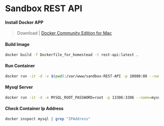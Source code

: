 # Sandbox REST API

#### Install Docker APP

> Download | [Docker Community Edition for Mac](https://store.docker.com/editions/community/docker-ce-desktop-mac)

#### Build Image

```bash
docker build -f Dockerfile_for_homestead -t rest-api:latest .
```

#### Run Container

```bash
docker run -it -d -v $(pwd):/var/www/sandbox-REST-API -p 10080:80 --name=rest-api --restart=always rest-api:latest
```

#### Mysql Server

```bash
docker run -it -d -e MYSQL_ROOT_PASSWORD=root -p 13306:3306 --name=mysql --restart=always mysql:5.6
```

#### Check Container Ip Address

```bash
docker inspect mysql | grep "IPAddress"
```